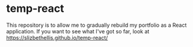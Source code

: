 # temp-react
This repository is to allow me to gradually rebuild my portfolio as a React application. If you want to see what I've got so far, look at https://slizbethellis.github.io/temp-react/
